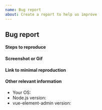 ```yaml
---
name: Bug report
about: Create a report to help us improve
---
```

<!--
    Note: In order to better solve your problem, please refer to the template to provide complete information, accurately describe the problem, and the incomplete information issue will be closed.
-->


## Bug report

#### Steps to reproduce
<!--
1. [xxx]
2. [xxx]
3. [xxxx]
-->

#### Screenshot or Gif


#### Link to minimal reproduction

<!--
Please only use Codepen, JSFiddle, CodeSandbox or a github repo
-->

#### Other relevant information
- Your OS:
- Node.js version:
- vue-element-admin version:
